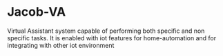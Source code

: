 # Jacob-VA
Virtual Assistant system capable of performing both specific and non specific tasks. It is enabled with iot features for home-automation and for integrating with other iot environment
